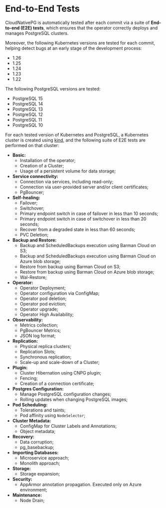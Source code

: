 # End-to-End Tests

CloudNativePG is automatically tested after each
commit via a suite of **End-to-end (E2E) tests**, which ensures that
the operator correctly deploys and manages PostgreSQL clusters.

Moreover, the following Kubernetes versions are tested for each commit,
helping detect bugs at an early stage of the development process:

* 1.26
* 1.25
* 1.24
* 1.23
* 1.22

The following PostgreSQL versions are tested:

* PostgreSQL 15
* PostgreSQL 14
* PostgreSQL 13
* PostgreSQL 12
* PostgreSQL 11
* PostgreSQL 10

For each tested version of Kubernetes and PostgreSQL, a Kubernetes
cluster is created using [kind](https://kind.sigs.k8s.io/),
and the following suite of E2E tests are performed on that cluster:

- **Basic:**
    * Installation of the operator;
    * Creation of a Cluster;
    * Usage of a persistent volume for data storage;
- **Service connectivity:**
    * Connection via services, including read-only;
    * Connection via user-provided server and/or client certificates;
    * PgBouncer;
- **Self-healing:**
    * Failover;
    * Switchover;
    * Primary endpoint switch in case of failover in less than 10 seconds;
    * Primary endpoint switch in case of switchover in less than 20 seconds;
    * Recover from a degraded state in less than 60 seconds;
    * PVC Deletion;
- **Backup and Restore:**
    * Backup and ScheduledBackups execution using Barman Cloud on S3;
    * Backup and ScheduledBackups execution using Barman Cloud on Azure
    blob storage;
    * Restore from backup using Barman Cloud on S3;
    * Restore from backup using Barman Cloud on Azure blob storage;
    * Wal-Restore;
- **Operator:**
    * Operator Deployment;
    * Operator configuration via ConfigMap;
    * Operator pod deletion;
    * Operator pod eviction;
    * Operator upgrade;
    * Operator High Availability;
- **Observability:**
    * Metrics collection;
    * PgBouncer Metrics;
    * JSON log format;
- **Replication:**
    * Physical replica clusters;
    * Replication Slots;
    * Synchronous replication;
    * Scale-up and scale-down of a Cluster;
- **Plugin:**
    * Cluster Hibernation using CNPG plugin;
    * Fencing;
    * Creation of a connection certificate;
- **Postgres Configuration:**
    * Manage PostgreSQL configuration changes;
    * Rolling updates when changing PostgreSQL images;
- **Pod Scheduling:**
    * Tolerations and taints;
    * Pod affinity using `NodeSelector`;
- **Cluster Metadata:**
    * ConfigMap for Cluster Labels and Annotations;
    * Object metadata;
- **Recovery:**
    * Data corruption;
    * pg_basebackup;
- **Importing Databases:**
    * Microservice approach;
    * Monolith approach;
- **Storage:**
    * Storage expansion;
- **Security:**
    * AppArmor annotation propagation. Executed only on Azure environment;
- **Maintenance:**
    * Node Drain;
